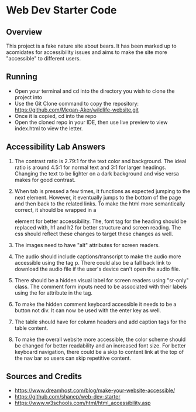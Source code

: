 # Web Dev Starter Code

## Overview
This project is a fake nature site about bears. It has been marked up to acomidates for accessibility issues and aims to make the site more "accessible" to different users. 

## Running 
- Open your terminal and cd into the directory you wish to clone the project into
- Use the Git Clone command to copy the repository: https://github.com/Megan-Aker/wildlife-website.git
- Once it is copied, cd into the repo
- Open the cloned repo in your IDE, then use live preview to view index.html to view the letter.

## Accessibility Lab Answers
1. The contrast ratio is 2.79:1 for the text color and background. The ideal ratio is around 4.5:1 for normal text and 3:1 for larger headings. Changing the text to be lighter on a dark background and vise versa makes for good contrast.

2. When tab is pressed a few times, it functions as expected jumping to the next element. However, it eventually jumps to the bottom of the page and then back to the related links.
To make the html more semantically correct, it should be wrapped in a <nav> element for better accessibility. The, font tag for the heading should be replaced with, h1 and h2 for better structure and screen reading. The css should reflect these changes to target these changes as well. 

3. The images need to have "alt" attributes for screen readers. 

4. The audio should include captions/transcript to make the audio more accessible using the tag p. There could also be a fall back link to download the audio file if the user's device can't open the audio file.

5. There should be a hidden visual label for screen readers using "sr-only" class. The comment form inputs need to be associated with their labels using the for attribute in the <label> tag.

6. To make the hidden comment keyboard accessible it needs to be a button not div. It can now be used with the enter key as well.

7. The table should have <th scope ="col"> for column headers and add caption tags for the table content. 

8. To make the overall website more accessible, the color scheme should be changed for better readability and an increased font size. For better keyboard navigation, there could be a skip to content link at the top of the nav bar so users can skip repetitive content. 

## Sources and Credits
- https://www.dreamhost.com/blog/make-your-website-accessible/ 
- https://github.com/shanep/web-dev-starter
- https://www.w3schools.com/html/html_accessibility.asp 

